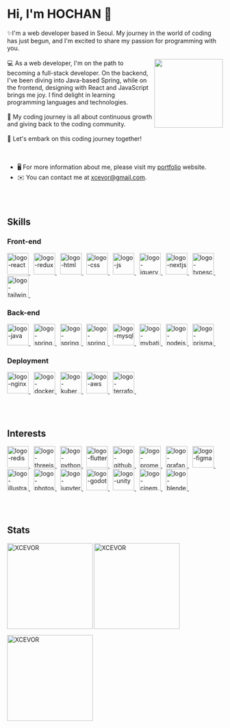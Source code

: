 # Hi, I'm HOCHAN 👋 
✨I'm a web developer based in Seoul. My journey in the world of coding has just begun, and I'm excited to share my passion for programming with you. 
</br></br><img align="right" height="160" src="https://github.com/XCEVOR/XCEVOR-overview/assets/111336041/85153810-f5a7-42b3-8142-95eaf7f7cc0e">
💻 As a web developer, I'm on the path to becoming a full-stack developer. On the backend, I've been diving into Java-based Spring, while on the frontend, designing with React and JavaScript brings me joy. I find delight in learning programming languages and technologies. 
</br></br>
🌟 My coding journey is all about continuous growth and giving back to the coding community. 
</br></br>
🚀 Let's embark on this coding journey together!
</br></br></br>
* 🖥️ For more information about me, please visit my [portfolio](http://portfolio.xcevor.com) website.
* ✉️ You can contact me at [xcevor@gmail.com](mailto:xcevor@gmail.com).

</br></br>


## Skills
### Front-end
<a href="https://www.react.dev/" target="_blank" rel="noreferrer"> 
<img width="50" height="50" src="https://blog.kakaocdn.net/dn/kRdnz/btstxidPrlN/8c1EoTpdxH5WTRHlD8g8M1/tfile.svg" alt="logo-react"> </a> &nbsp;
<a href="https://redux.js.org/" target="_blank" rel="noreferrer"> 
<img width="50" height="50" src="https://blog.kakaocdn.net/dn/l29iK/btstwXnwuz3/eMbhZt416fdkKUitH6oeuk/tfile.svg" alt="logo-redux"> </a> &nbsp;
<a href="https://en.wikipedia.org/wiki/HTML" target="_blank" rel="noreferrer"> 
<img width="50" height="50" src="https://blog.kakaocdn.net/dn/M0rc3/btstzxBlvSt/M8lEDiRSXWLygIbC5d4Fj1/tfile.svg" alt="logo-html"> </a> &nbsp;
<a href="https://en.wikipedia.org/wiki/CSS" target="_blank" rel="noreferrer"> 
<img width="50" height="50" src="https://blog.kakaocdn.net/dn/bf3sw9/btstxln9yaP/hZaqcLPDjGuY2H6Sibr5o1/tfile.svg" alt="logo-css"> </a> &nbsp;
<a href="https://www.js.org/" target="_blank" rel="noreferrer"> 
<img width="50" height="50" src="https://blog.kakaocdn.net/dn/bN5ped/btstvQJbM7z/9HyV2djPKbEkIScksfFUp1/tfile.svg" alt="logo-js"> </a> &nbsp;
<a href="https://www.jquery.com/" target="_blank" rel="noreferrer"> 
<img width="50" height="50" src="https://blog.kakaocdn.net/dn/nq0JP/btstC1K8Hgh/G3D11q0mwBwu0NrlFEB9l1/tfile.svg" alt="logo-jquery"> </a> &nbsp;
<!-- </br> -->

<a href="https://nextjs.org/" target="_blank" rel="noreferrer"> 
<img width="50" height="50" src="https://blog.kakaocdn.net/dn/dtrSCJ/btsuSnD8gvN/1O2lTaG2JxKjDbszg1kB21/tfile.svg" alt="logo-nextjs"> </a> &nbsp;
<a href="https://www.typescriptlang.org/" target="_blank" rel="noreferrer"> 
<img width="50" height="50" src="https://blog.kakaocdn.net/dn/RV5Hh/btsuSf69fwX/ZVfJTNegtVAfe5AxhYsjTk/tfile.svg" alt="logo-typescript"> </a> &nbsp;
<a href="https://tailwindcss.com/" target="_blank" rel="noreferrer"> 
<img width="50" height="50" src="https://blog.kakaocdn.net/dn/bbpehk/btsuG40eJ1A/USkZeNtLXKkSsXUZxHSoR1/tfile.svg" alt="logo-tailwind"> </a> &nbsp;
</br>


### Back-end
<a href="https://www.java.com/" target="_blank" rel="noreferrer"> 
<img width="50" height="50" src="https://blog.kakaocdn.net/dn/bVPTdh/btstC3zX2sf/F2NnaGNUX8deh9bAdH51zK/tfile.svg" alt="logo-java"> </a> &nbsp;
<a href="https://spring.io/projects/spring-framework" target="_blank" rel="noreferrer"> 
<img width="50" height="50" src="https://blog.kakaocdn.net/dn/8PySS/btsydoHT6M4/IbLwLnHa1kBDEquxiKWnk1/tfile.svg" alt="logo-spring-framework"> </a> &nbsp;
<a href="https://spring.io/projects/spring-boot" target="_blank" rel="noreferrer"> 
<img width="50" height="50" src="https://blog.kakaocdn.net/dn/RXw73/btstrRoiJiZ/sbLYQkJ5HBELAmwCs6GKHK/tfile.svg" alt="logo-spring-boot"> </a> &nbsp;
<a href="https://spring.io/projects/spring-security" target="_blank" rel="noreferrer"> 
<img width="50" height="50" src="https://blog.kakaocdn.net/dn/ewXdpk/btsycqlEKna/OSs6dJQGDVFL1PidTBowA1/tfile.svg" alt="logo-spring-security"> </a> &nbsp;
<a href="https://www.mysql.com/" target="_blank" rel="noreferrer"> 
<img width="50" height="50" src="https://blog.kakaocdn.net/dn/bKXu3L/btstxkJv1WL/TIAsFICqHKWY3INbnZL9a0/tfile.svg" alt="logo-mysql"> </a> &nbsp;
<a href="https://www.mybatis.org/" target="_blank" rel="noreferrer"> 
<img width="50" height="50" src="https://blog.kakaocdn.net/dn/beT4kv/btstxkpaJ19/FOCrV98ZFdflgGseW4KnW0/tfile.svg" alt="logo-mybatis"> </a> &nbsp;
<!-- </br> -->


<a href="https://www.nodejs.org/" target="_blank" rel="noreferrer"> 
<img width="50" height="50" src="https://blog.kakaocdn.net/dn/cafG89/btstwIqzvQT/zQXORFhwMf4Cqm0O3OSIX0/tfile.svg" alt="logo-nodejs"> </a> &nbsp;
<a href="https://www.prisma.io/" target="_blank" rel="noreferrer"> 
<img width="50" height="50" src="https://blog.kakaocdn.net/dn/SwmNF/btsx0MIrBW8/l6IcgXMRGQM0nAWJyzIU51/tfile.svg" alt="logo-prisma"> </a> &nbsp;
</br>

### Deployment
<a href="https://nginx.org/" target="_blank" rel="noreferrer"> 
<img width="50" height="50" src="https://blog.kakaocdn.net/dn/52QDP/btsyVhPovFs/kuCaxfJJWeXHSgTVPtfKU1/tfile.svg" alt="logo-nginx"> </a> &nbsp;
<a href="https://www.docker.com/" target="_blank" rel="noreferrer"> 
<img width="50" height="50" src="https://blog.kakaocdn.net/dn/bs2ugM/btstq9iaV6I/XRmXVSlHhgiZYEfm4RKp4k/tfile.svg" alt="logo-docker"> </a> &nbsp;
<a href="https://kubernetes.io/" target="_blank" rel="noreferrer"> 
<img width="50" height="50" src="https://blog.kakaocdn.net/dn/vmZrL/btstxkvYLIJ/8vAqtEROIKa8AXknsCbGK0/tfile.svg" alt="logo-kubernetes"> </a> &nbsp;
<a href="https://aws.amazon.com/" target="_blank" rel="noreferrer"> 
<img width="50" height="50" src="https://blog.kakaocdn.net/dn/ctuYqD/btstztTeQob/6Hy0EkSZJHXsDtunkyYbzk/tfile.svg" alt="logo-aws"> </a> &nbsp;
<a href="https://www.terraform.io/" target="_blank" rel="noreferrer"> 
<img width="50" height="50" src="https://blog.kakaocdn.net/dn/Ary0c/btstzlAUYcA/1whzIr1kysFza6sizmybsk/tfile.svg" alt="logo-terraform"> </a> &nbsp;


</br></br>



## Interests
<a href="https://redis.io/" target="_blank" rel="noreferrer"> 
<img width="50" height="50" src="https://blog.kakaocdn.net/dn/6qBGp/btsuqz04SvP/Mt0GplhD2f2uiCeTdfOl8K/tfile.svg" alt="logo-redis"> </a> &nbsp;
<a href="https://threejs.org/" target="_blank" rel="noreferrer"> 
<img width="50" height="50" src="https://blog.kakaocdn.net/dn/dpmAhv/btsylB05Urv/k5TrV4Rl1NMKxn6XV8Kzv0/tfile.svg" alt="logo-threejs"> </a> &nbsp;
<a href="https://www.python.org/" target="_blank" rel="noreferrer"> 
<img width="50" height="50" src="https://blog.kakaocdn.net/dn/Vj7HL/btstxo6b7DC/IREDc7k3eJEnmB4niRu3TK/tfile.svg" alt="logo-python"> </a> &nbsp;
<a href="https://www.flutter.dev/" target="_blank" rel="noreferrer"> 
<img width="50" height="50" src="https://blog.kakaocdn.net/dn/TrMNW/btstx5k2Ape/e1cLllMv5zZO717EsJ6ZCK/tfile.svg" alt="logo-flutter"> </a> &nbsp;
<!-- </br></br> -->

<a href="https://www.github.com/" target="_blank" rel="noreferrer"> 
<img width="50" height="50" src="https://blog.kakaocdn.net/dn/bngBsH/btstx5L866H/kWD4gv6FLlg50qZkEZFr50/tfile.svg" alt="logo-github"> </a> &nbsp;
<a href="https://prometheus.io/" target="_blank" rel="noreferrer"> 
<img width="50" height="50" src="https://blog.kakaocdn.net/dn/bhlAWL/btstwZ6Gi8R/iiEBx2PpWp3VVwLkcSmY1k/tfile.svg" alt="logo-prometheus"> </a> &nbsp;
<a href="https://grafana.com/" target="_blank" rel="noreferrer"> 
<img width="50" height="50" src="https://blog.kakaocdn.net/dn/Y5ykE/btstCWHAU5W/qlm5ULmo8cl8ivhQTiBqa0/tfile.svg" alt="logo-grafana"> </a> &nbsp;
<!-- </br></br> -->

<a href="https://www.figma.com/" target="_blank" rel="noreferrer"> 
<img width="50" height="50" src="https://blog.kakaocdn.net/dn/tu9vv/btstq9oWiqR/15iVGIh8uHXLP9Z4ViOdaK/tfile.svg" alt="logo-figma"> </a> &nbsp;
<a href="https://www.adobe.com/products/illustrator/" target="_blank" rel="noreferrer"> 
<img width="50" height="50" src="https://blog.kakaocdn.net/dn/cg7ckp/btstzkPwonT/ZqZQ0N2SY277TLMi7S8TEK/tfile.svg" alt="logo-illustrator"> </a> &nbsp;
<a href="https://www.adobe.com/products/photoshop/" target="_blank" rel="noreferrer"> 
<img width="50" height="50" src="https://blog.kakaocdn.net/dn/ClTZf/btsts5sRbKl/IvukDh57HrjhTteKuO5Gjk/tfile.svg" alt="logo-photoshop"> </a> &nbsp;
<!-- </br></br> -->

<a href="https://jupyter.org/" target="_blank" rel="noreferrer"> 
<img width="50" height="50" src="https://blog.kakaocdn.net/dn/cclcKJ/btsvk0C57cN/1zDhkBjzDVikgUFndlHe5K/tfile.svg" alt="logo-jupyter"> </a> &nbsp;
<a href="https://godotengine.org/" target="_blank" rel="noreferrer"> 
<img width="50" height="50" src="https://blog.kakaocdn.net/dn/bXlWKa/btstw3BfGKk/AX2LalS7PEGfSSoMs9skg1/tfile.svg" alt="logo-godot"> </a> &nbsp;
<a href="https://unity.com/" target="_blank" rel="noreferrer"> 
<img width="50" height="50" src="https://blog.kakaocdn.net/dn/buorze/btsts7KUQlg/3dqXlVkd6kqXjimBUhIurk/tfile.svg" alt="logo-unity"> </a> &nbsp;
<a href="https://www.maxon.net/cinema-4d" target="_blank" rel="noreferrer"> 
<img width="50" height="50" src="https://blog.kakaocdn.net/dn/bLRF0F/btstxlVXyhV/fd0u310kFIwRDZDmtBDCI0/tfile.svg" alt="logo-cinema4d"> </a> &nbsp;
<a href="https://www.blender.org/" target="_blank" rel="noreferrer"> 
<img width="50" height="50" src="https://blog.kakaocdn.net/dn/cBwnIH/btstwYs8yON/qvDKfrsNcfNi6VNhjrhse0/tfile.svg" alt="logo-blender"> </a> &nbsp;
<!-- </br></br> -->



</br></br>

## Stats
<p><img align="left" height="200" src="https://github-readme-stats.vercel.app/api/top-langs?username=XCEVOR&locale=en&layout=compact&theme=gotham&count_private=true&langs_count=8" alt="XCEVOR" /></p>
<p><img align="center" height="200" src="https://github-readme-stats.vercel.app/api?username=XCEVOR&locale=en&layout=compact&theme=gotham&count_private=true" alt="XCEVOR" /></p>
<p><img align="center" height="200" src="https://github-readme-streak-stats.herokuapp.com/?user=XCEVOR&locale=en&layout=compact&theme=gotham&count_private=true" alt="XCEVOR" /></p>
</br></br>

<p><img align="center" height="200" src="https://github-readme-stats.vercel.app/api?username=YourUsername&theme=transparent&show_icons=true&title_color=00FF00&icon_color=00FF00&text_color=00FF00&bg_color=000000/> 
